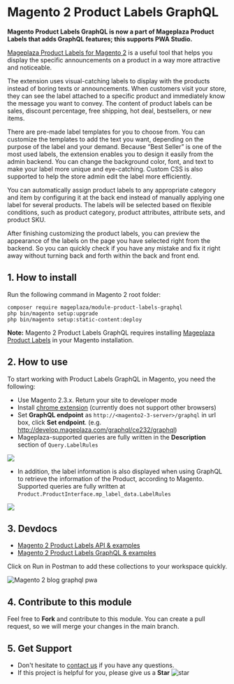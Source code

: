 # Magento 2 Product Labels GraphQL 

**Magento Product Labels GraphQL is now a part of Mageplaza Product Labels that adds GraphQL features; this supports PWA Studio.**

[Mageplaza Product Labels for Magento 2](https://www.mageplaza.com/magento-2-product-labels/) is a useful tool that helps you display the specific announcements on a product in a way more attractive and noticeable. 

The extension uses visual-catching labels to display with the products instead of boring texts or announcements. When customers visit your store, they can see the label attached to a specific product and immediately know the message you want to convey. The content of product labels can be sales, discount percentage, free shipping, hot deal, bestsellers, or new items. 

There are pre-made label templates for you to choose from. You can customize the templates to add the text you want, depending on the purpose of the label and your demand. Because “Best Seller” is one of the most used labels, the extension enables you to design it easily from the admin backend. You can change the background color, font, and text to make your label more unique and eye-catching. Custom CSS is also supported to help the store admin edit the label more efficiently. 

You can automatically assign product labels to any appropriate category and item by configuring it at the back end instead of manually applying one label for several products. The labels will be selected based on flexible conditions, such as product category, product attributes, attribute sets, and product SKU. 

After finishing customizing the product labels, you can preview the appearance of the labels on the page you have selected right from the backend. So you can quickly check if you have any mistake and fix it right away without turning back and forth within the back and front end. 

## 1. How to install

Run the following command in Magento 2 root folder:

```
composer require mageplaza/module-product-labels-graphql
php bin/magento setup:upgrade
php bin/magento setup:static-content:deploy
```

**Note:** Magento 2 Product Labels GraphQL requires installing [Mageplaza Product Labels](https://www.mageplaza.com/magento-2-product-labels/) in your Magento installation. 

## 2. How to use

To start working with Product Labels GraphQL in Magento, you need the following:

- Use Magento 2.3.x. Return your site to developer mode
- Install [chrome extension](https://chrome.google.com/webstore/detail/chromeiql/fkkiamalmpiidkljmicmjfbieiclmeij?hl=en) (currently does not support other browsers)
- Set **GraphQL endpoint** as `http://<magento2-3-server>/graphql` in url box, click **Set endpoint**. (e.g. http://develop.mageplaza.com/graphql/ce232/graphql)
- Mageplaza-supported queries are fully written in the **Description** section of `Query.LabelRules`

![](https://i.imgur.com/rjCYdtu.png)

- In addition, the label information is also displayed when using GraphQL to retrieve the information of the Product, according to Magento. Supported queries are fully written at `Product.ProductInterface.mp_label_data.LabelRules`


![](https://i.imgur.com/EfVzRxD.png)

## 3. Devdocs

- [Magento 2 Product Labels API & examples](https://documenter.getpostman.com/view/10589000/SzYXWeLf?version=latest)
- [Magento 2 Product Labels GraphQL & examples](https://documenter.getpostman.com/view/10589000/SzYXVygT?version=latest)

Click on Run in Postman to add these collections to your workspace quickly. 

![Magento 2 blog graphql pwa](https://i.imgur.com/lhsXlUR.gif)

## 4. Contribute to this module 

Feel free to **Fork** and contribute to this module. 
You can create a pull request, so we will merge your changes in the main branch. 

## 5. Get Support 

- Don't hesitate to [contact us](https://www.mageplaza.com/contact.html) if you have any questions. 
- If this project is helpful for you, please give us a **Star** ![star](https://i.imgur.com/S8e0ctO.png)

